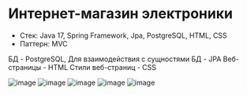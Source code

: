 # Интернет-магазин электроники
* Стек: Java 17, Spring Framework, Jpa, PostgreSQL, HTML, CSS
* Паттерн: MVC

БД - PostgreSQL, 
Для взаимодействия с сущностями БД - JPA
Веб-страницы - HTML
Стили веб-страниц - CSS

![image](https://github.com/victoria-kirichenko/electronics_store/assets/88627479/d84a5a2b-439f-449e-9509-41eeec43eff8)
![image](https://github.com/victoria-kirichenko/electronics_store/assets/88627479/a55337a5-126b-4282-9bd0-3ff4ebedce2c)
![image](https://github.com/victoria-kirichenko/electronics_store/assets/88627479/0022ae13-441d-4741-b123-e0bbca5c7824)
![image](https://github.com/victoria-kirichenko/electronics_store/assets/88627479/9415aa81-5f3e-4ff8-8627-7c59cd5b80c4)
![image](https://github.com/victoria-kirichenko/electronics_store/assets/88627479/b9859b6f-557d-404e-80a7-b38cdc26a2e3)
